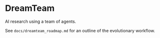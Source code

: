 # DreamTeam
AI research using a team of agents.

See `docs/dreamteam_roadmap.md` for an outline of the evolutionary workflow.
